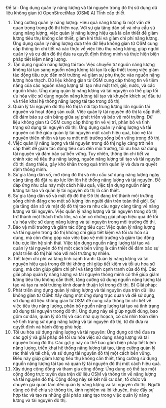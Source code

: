 Đề tài: Ứng dụng quản lý năng lượng và tài nguyên trong đô thị sử dụng dữ liệu không gian từ OpenStreetMap (OSM)
A)	TÍnh cấp thiết
1.	Tăng cường quản lý năng lượng: Hiệu quả năng lượng là một vấn đề quan trọng trong đô thị hiện nay. Với sự gia tăng dân số và nhu cầu sử dụng năng lượng, việc quản lý năng lượng hiệu quả là cần thiết để giảm lượng tiêu thụ không cần thiết, giảm khí thải và giảm chi phí năng lượng. Ứng dụng quản lý năng lượng dựa trên dữ liệu không gian từ OSM cung cấp thông tin chi tiết và xác thực về việc tiêu thụ năng lượng, giúp người quản lý và cư dân đô thị đưa ra quyết định thông minh và thực hiện biện pháp tiết kiệm năng lượng.
2.	Tận dụng nguồn năng lượng tái tạo: Việc chuyển từ nguồn năng lượng không tái tạo sang nguồn năng lượng tái tạo là cấp thiết trong việc giảm tác động tiêu cực đến môi trường và giảm sự phụ thuộc vào nguồn năng lượng hóa thạch. Dữ liệu không gian từ OSM cung cấp thông tin về tiềm năng của các nguồn năng lượng tái tạo như mặt trời, gió, nước, và các nguồn khác. Ứng dụng quản lý năng lượng và tài nguyên có thể giúp tối ưu hóa việc sử dụng nguồn năng lượng tái tạo và khuyến khích sự đầu tư và triển khai hệ thống năng lượng tái tạo trong đô thị.
3.	Quản lý tài nguyên đô thị: Đô thị là nơi tập trung lượng lớn nguồn tài nguyên và hoạt động sản xuất. Việc quản lý tài nguyên đô thị là cấp thiết để đảm bảo sự cân bằng giữa sự phát triển và bảo vệ môi trường. Dữ liệu không gian từ OSM cung cấp thông tin về vị trí, phân bố và tình trạng sử dụng tài nguyên đô thị. Ứng dụng quản lý năng lượng và tài nguyên có thể giúp quản lý tài nguyên một cách hiệu quả, bảo vệ tài nguyên thiên nhiên và tạo ra một môi trường sống bền vững trong đô thị.
4.	Việc quản lý năng lượng và tài nguyên trong đô thị ngày càng trở nên cấp thiết để giảm tác động tiêu cực đến môi trường, tối ưu hóa sử dụng tài nguyên và đảm bảo sự bền vững. Tuy nhiên, thông tin chi tiết và chính xác về tiêu thụ năng lượng, nguồn năng lượng tái tạo và tài nguyên đô thị đang thiếu, gây khó khăn trong quá trình quản lý và đưa ra quyết định thông minh.
5.	Sự gia tăng dân số, mở rộng đô thị và nhu cầu sử dụng năng lượng ngày càng tăng đã đặt ra áp lực lớn lên hệ thống năng lượng và tài nguyên. Để đáp ứng nhu cầu này một cách hiệu quả, việc tận dụng nguồn năng lượng tái tạo và quản lý tài nguyên đô thị là cần thiết.
6.	Sự gia tăng dân số và mật độ đô thị: Đô thị đang trở thành môi trường sống chính đáng cho một số lượng lớn người dân trên toàn thế giới. Sự gia tăng dân số và mật độ đô thị tạo ra nhu cầu ngày càng tăng về năng lượng và tài nguyên. Việc quản lý năng lượng và tài nguyên trong đô thị trở thành một thách thức lớn, và cần có những giải pháp hiệu quả để tối ưu hóa việc sử dụng năng lượng và tài nguyên trong môi trường đô thị.
7.	Bảo vệ môi trường và giảm tác động tiêu cực: Việc quản lý năng lượng và tài nguyên trong đô thị không chỉ giúp tiết kiệm và tối ưu hóa sử dụng, mà còn đóng góp vào việc bảo vệ môi trường và giảm tác động tiêu cực lên hệ sinh thái. Việc tận dụng nguồn năng lượng tái tạo và quản lý tài nguyên đô thị một cách bền vững là cần thiết để đảm bảo sự phát triển đô thị hài hòa với môi trường tự nhiên.
8.	Tiết kiệm chi phí và tăng tính cạnh tranh: Quản lý năng lượng và tài nguyên hiệu quả trong đô thị không chỉ giúp tiết kiệm và tối ưu hóa sử dụng, mà còn giúp giảm chi phí và tăng tính cạnh tranh của đô thị. Các giải pháp quản lý năng lượng và tài nguyên thông minh có thể giúp giảm lượng tiêu thụ không cần thiết, tăng cường sử dụng nguồn năng lượng tái tạo và tạo ra môi trường kinh doanh thuận lợi trong đô thị.
B)	Giải pháp:
1.	Phát triển ứng dụng quản lý năng lượng và tài nguyên dựa trên dữ liệu không gian từ OSM: Xây dựng một ứng dụng trực quan và dễ sử dụng, sử dụng dữ liệu không gian từ OSM để cung cấp thông tin chi tiết về việc tiêu thụ năng lượng, phân bố nguồn năng lượng tái tạo và tình trạng sử dụng tài nguyên trong đô thị. Ứng dụng này sẽ giúp người dùng, bao gồm cư dân, quản lý đô thị và các nhà quy hoạch, có cái nhìn toàn diện về tình trạng sử dụng năng lượng và tài nguyên đô thị, từ đó đưa ra quyết định và hành động phù hợp.
2.	Tối ưu hóa sử dụng năng lượng và tài nguyên: Ứng dụng có thể đưa ra các gợi ý và giải pháp để tối ưu hóa việc sử dụng năng lượng và tài nguyên trong đô thị. Các gợi ý này có thể bao gồm biện pháp tiết kiệm năng lượng, triển khai hệ thống năng lượng tái tạo, tăng cường quản lý rác thải và tái chế, và sử dụng tài nguyên đô thị một cách bền vững. Điều này giúp giảm lượng tiêu thụ không cần thiết, tăng cường sử dụng nguồn năng lượng tái tạo và quản lý tài nguyên đô thị một cách hiệu quả.
3.	Xây dựng cộng đồng và tham gia cộng đồng: Ứng dụng có thể tạo một cộng đồng trực tuyến dựa trên dữ liệu OSM và thông tin về năng lượng và tài nguyên đô thị. Cộng đồng này sẽ kết nối cư dân, tổ chức và chuyên gia quan tâm đến quản lý năng lượng và tài nguyên đô thị. Người dùng có thể chia sẻ thông tin, kinh nghiệm và lời khuyên, thúc đẩy sự hợp tác và tạo ra những giải pháp sáng tạo trong việc quản lý năng lượng và tài nguyên đô thị.
